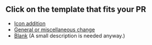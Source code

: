 ## Click on the template that fits your PR
<!-- Use the `Preview` tab. -->
* [Icon addition](?expand=1&template=icon_addition.md)
* [General or miscellaneous change](?expand=1&template=general_change.md)
* [Blank](?expand=1&body=+) (A small description is needed anyway.)
